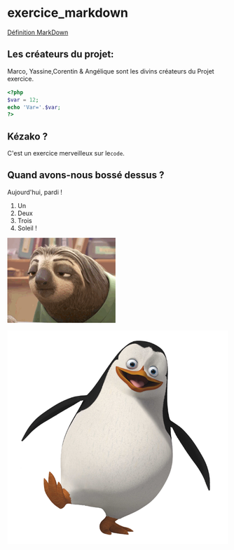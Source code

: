 # exercice_markdown

[Définition MarkDown](/memo.md)


## Les créateurs du projet: 
Marco, Yassine,Corentin & Angélique sont les divins créateurs du Projet exercice.</span> 

``` php
<?php
$var = 12;
echo 'Var='.$var;
?>
```


## Kézako ? 
C'est un exercice merveilleux sur le`code`.

## Quand avons-nous bossé dessus ? 
Aujourd'hui, pardi ! 

1. Un
2. Deux
3. Trois
4. Soleil !

![iut](/drole.gif)

![iut](/pinguouin.png)


